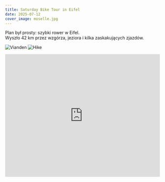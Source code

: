 ```yaml
---
title: Saturday Bike Tour in Eifel
date: 2025-07-12
cover_image: moselle.jpg
---
```


Plan był prosty: szybki rower w Eifel.  
Wyszło 42 km przez wzgórza, jeziora i kilka zaskakujących zjazdów.

![Vianden](vianden.jpg)
![Hike](hike.jpg)


<iframe src="https://www.komoot.com/tour/123456789/embed" width="100%" height="400" frameborder="0"></iframe>
